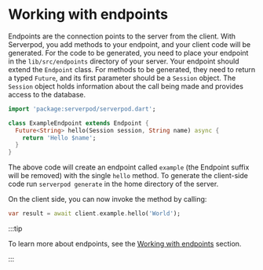 # Working with endpoints

Endpoints are the connection points to the server from the client. With Serverpod, you add methods to your endpoint, and your client code will be generated. For the code to be generated, you need to place your endpoint in the `lib/src/endpoints` directory of your server. Your endpoint should extend the `Endpoint` class. For methods to be generated, they need to return a typed `Future`, and its first parameter should be a `Session` object. The `Session` object holds information about the call being made and provides access to the database.

```dart
import 'package:serverpod/serverpod.dart';

class ExampleEndpoint extends Endpoint {
  Future<String> hello(Session session, String name) async {
    return 'Hello $name';
  }
}
```

The above code will create an endpoint called `example` (the Endpoint suffix will be removed) with the single `hello` method. To generate the client-side code run `serverpod generate` in the home directory of the server.

On the client side, you can now invoke the method by calling:

```dart
var result = await client.example.hello('World');
```

:::tip

To learn more about endpoints, see the [Working with endpoints](../concepts/working-with-endpoints) section.

:::
